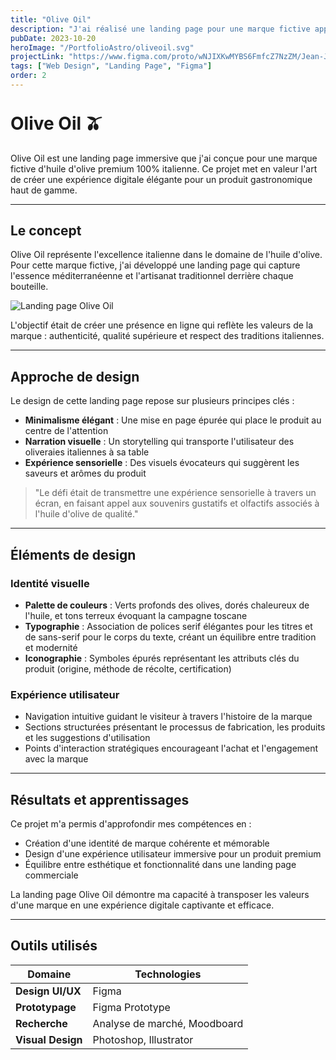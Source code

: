 ```yaml
---
title: "Olive Oil"
description: "J'ai réalisé une landing page pour une marque fictive appelé 'Olive Oil' qui vends de l'huile d'olive premium 100% italienne."
pubDate: 2023-10-20
heroImage: "/PortfolioAstro/oliveoil.svg"
projectLink: "https://www.figma.com/proto/wNJIXKwMYBS6FmfcZ7NzZM/Jean-Jose-Muller---Olive-Oil?page-id=3%3A169&node-id=219-6785&node-type=frame&viewport=385%2C517%2C0.02&t=tpjvbaedEdhIGlEU-1&scaling=min-zoom&content-scaling=fixed&starting-point-node-id=219%3A6785&show-proto-sidebar=1"
tags: ["Web Design", "Landing Page", "Figma"]
order: 2
---
```


<style>
  h1:first-of-type {
    padding-top: 20px; /* Ajouter de l'espace avant le premier titre H1 */
    margin-top: 0;
  }
  
  @media (max-width: 768px) {
    h1:first-of-type {
      padding-top: 30px;
    }
  }
  
  @media (max-width: 480px) {
    h1:first-of-type {
      padding-top: 40px;
    }
  }
</style>

# Olive Oil 🫒

Olive Oil est une landing page immersive que j'ai conçue pour une marque fictive d'huile d'olive premium 100% italienne. Ce projet met en valeur l'art de créer une expérience digitale élégante pour un produit gastronomique haut de gamme.

---

## Le concept

Olive Oil représente l'excellence italienne dans le domaine de l'huile d'olive. Pour cette marque fictive, j'ai développé une landing page qui capture l'essence méditerranéenne et l'artisanat traditionnel derrière chaque bouteille.

![Landing page Olive Oil](/PortfolioAstro/oliveoil.svg)

L'objectif était de créer une présence en ligne qui reflète les valeurs de la marque : authenticité, qualité supérieure et respect des traditions italiennes.

---

## Approche de design

Le design de cette landing page repose sur plusieurs principes clés :

- **Minimalisme élégant** : Une mise en page épurée qui place le produit au centre de l'attention
- **Narration visuelle** : Un storytelling qui transporte l'utilisateur des oliveraies italiennes à sa table
- **Expérience sensorielle** : Des visuels évocateurs qui suggèrent les saveurs et arômes du produit

> "Le défi était de transmettre une expérience sensorielle à travers un écran, en faisant appel aux souvenirs gustatifs et olfactifs associés à l'huile d'olive de qualité."

---

## Éléments de design

### Identité visuelle

- **Palette de couleurs** : Verts profonds des olives, dorés chaleureux de l'huile, et tons terreux évoquant la campagne toscane
- **Typographie** : Association de polices serif élégantes pour les titres et de sans-serif pour le corps du texte, créant un équilibre entre tradition et modernité
- **Iconographie** : Symboles épurés représentant les attributs clés du produit (origine, méthode de récolte, certification)

### Expérience utilisateur

- Navigation intuitive guidant le visiteur à travers l'histoire de la marque
- Sections structurées présentant le processus de fabrication, les produits et les suggestions d'utilisation
- Points d'interaction stratégiques encourageant l'achat et l'engagement avec la marque

---

## Résultats et apprentissages

Ce projet m'a permis d'approfondir mes compétences en :
- Création d'une identité de marque cohérente et mémorable
- Design d'une expérience utilisateur immersive pour un produit premium
- Équilibre entre esthétique et fonctionnalité dans une landing page commerciale

La landing page Olive Oil démontre ma capacité à transposer les valeurs d'une marque en une expérience digitale captivante et efficace.

---

## Outils utilisés

| Domaine | Technologies |
|---------|-------------|
| **Design UI/UX** | Figma |
| **Prototypage** | Figma Prototype |
| **Recherche** | Analyse de marché, Moodboard |
| **Visual Design** | Photoshop, Illustrator |
